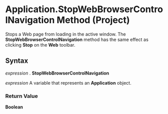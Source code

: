 
# Application.StopWebBrowserControlNavigation Method (Project)

Stops a Web page from loading in the active window. The  **StopWebBrowserControlNavigation** method has the same effect as clicking **Stop** on the **Web** toolbar.


## Syntax

 _expression_ . **StopWebBrowserControlNavigation**

 _expression_ A variable that represents an **Application** object.


### Return Value

 **Boolean**

